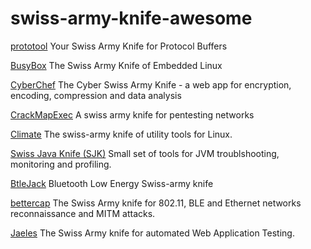 # swiss-army-knife-awesome

[prototool](https://github.com/uber/prototool)
Your Swiss Army Knife for Protocol Buffers

[BusyBox](https://busybox.net/about.html)
The Swiss Army Knife of Embedded Linux

[CyberChef](https://github.com/gchq/CyberChef)
The Cyber Swiss Army Knife - a web app for encryption, encoding, compression and data analysis

[CrackMapExec](https://github.com/byt3bl33d3r/CrackMapExec)
A swiss army knife for pentesting networks

[Climate](https://github.com/adtac/climate)
The swiss-army knife of utility tools for Linux.

[Swiss Java Knife (SJK)](https://github.com/aragozin/jvm-tools)
Small set of tools for JVM troublshooting, monitoring and profiling.

[BtleJack](https://github.com/virtualabs/btlejack)
Bluetooth Low Energy Swiss-army knife

[bettercap](https://github.com/bettercap/bettercap)
The Swiss Army knife for 802.11, BLE and Ethernet networks reconnaissance and MITM attacks.

[Jaeles](https://github.com/jaeles-project/jaeles)
The Swiss Army knife for automated Web Application Testing.